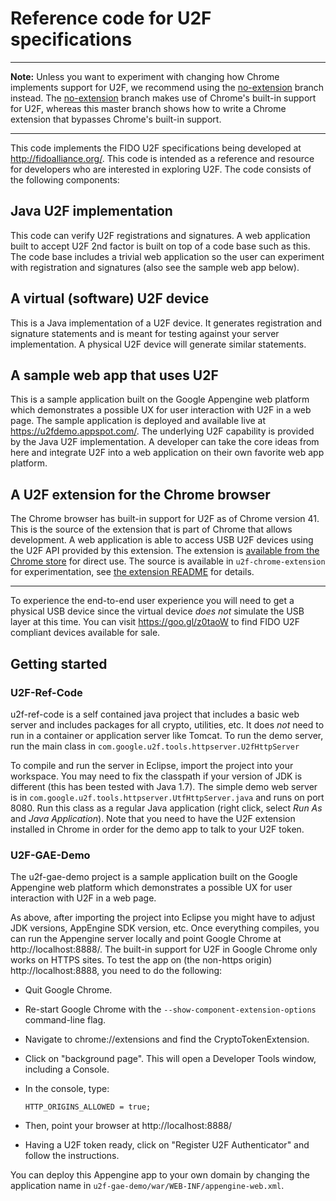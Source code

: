 # Reference code for U2F specifications

---------------------------

**Note:** Unless you want to experiment with changing how Chrome implements support for 
U2F, we recommend using the [no-extension](https://github.com/google/u2f-ref-code/tree/no-extension) branch instead. 
The [no-extension](https://github.com/google/u2f-ref-code/tree/no-extension) branch makes use of Chrome's built-in 
support for U2F, whereas this master branch shows how to write a Chrome extension that bypasses Chrome's built-in support.

---------------------------

This code implements the FIDO U2F specifications being developed at
http://fidoalliance.org/.  This code is intended as a reference and resource
for developers who are interested in exploring U2F.  The code consists of the
following components:

## Java U2F implementation

This code can verify U2F registrations and signatures. A web application built
to accept U2F 2nd factor is built on top of a code base such as this. The code
base includes a trivial web application so the user can experiment with
registration and signatures (also see the sample web app below).

## A virtual (software) U2F device

This is a Java implementation of a U2F device. It generates registration and
signature statements and is meant for testing against your server
implementation. A physical U2F device will generate similar statements.

## A sample web app that uses U2F

This is a sample application built on the Google Appengine web platform which
demonstrates a possible UX for  user interaction with U2F in a web page.  The
sample application is deployed and available live at
https://u2fdemo.appspot.com/. The underlying U2F capability is provided by the
Java U2F implementation.  A developer can take the core ideas from here and
integrate U2F into a web application on their own favorite web app platform.

## A U2F extension for the Chrome browser

The Chrome browser has built-in support for U2F as of Chrome version 41. This
is the source of the extension that is part of Chrome that allows development.
A web application is able to access USB U2F devices using the U2F API provided
by this extension.  The extension is [available from the Chrome
store][webstore] for direct use.  The source is available in
``u2f-chrome-extension`` for experimentation, see [the extension
README](u2f-chrome-extension/README.md) for details.

[webstore]: https://chrome.google.com/webstore/detail/fido-u2f-universal-2nd-fa/pfboblefjcgdjicmnffhdgionmgcdmne
* * *

To experience the end-to-end user experience you will need to get a physical
USB device since the virtual device *does not* simulate the USB layer at this
time. You can visit https://goo.gl/z0taoW to find FIDO U2F compliant devices
available for sale.

## Getting started

### U2F-Ref-Code

u2f-ref-code is a self contained java project that includes a basic web server
and includes packages for all crypto, utilities, etc.  It does *not* need to run
in a container or application server like Tomcat.  To run the demo server, run
the main class in ``com.google.u2f.tools.httpserver.U2fHttpServer``

To compile and run the server in Eclipse, import the project into your
workspace. You may need to fix the classpath if your version of JDK is
different (this has been tested with Java 1.7).  The simple demo web server is
in ``com.google.u2f.tools.httpserver.UtfHttpServer.java`` and runs on port
8080. Run this class as a regular Java application (right click, select *Run
As* and *Java Application*). Note that you need to have the U2F extension
installed in Chrome in order for the demo app to talk to your U2F token.

### U2F-GAE-Demo

The u2f-gae-demo project is a sample application built on the Google Appengine web platform which
demonstrates a possible UX for user interaction with U2F in a web page.

As above, after importing the project into Eclipse you might have to adjust JDK versions,
AppEngine SDK version, etc. Once everything compiles, you can run the Appengine server locally and point 
Google Chrome at http://localhost:8888/. The built-in support for U2F in Google Chrome only works on HTTPS sites.
To test the app on (the non-https origin) http://localhost:8888, you need to do the following:

* Quit Google Chrome.
* Re-start Google Chrome with the `--show-component-extension-options` command-line flag.
* Navigate to chrome://extensions and find the CryptoTokenExtension.
* Click on "background page". This will open a Developer Tools window, including a Console.
* In the console, type:

	`HTTP_ORIGINS_ALLOWED = true;`
* Then, point your browser at http://localhost:8888/
* Having a U2F token ready, click on "Register U2F Authenticator" and follow the instructions.

You can deploy this Appengine app to your own domain by changing the application name in `u2f-gae-demo/war/WEB-INF/appengine-web.xml`.
